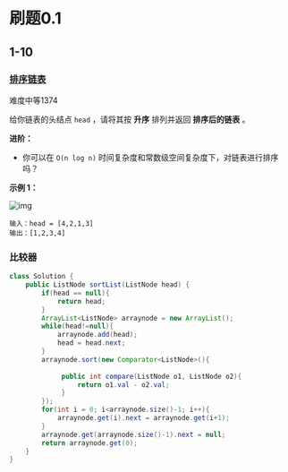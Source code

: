 # 刷题0.1

## 1-10

### [排序链表](https://leetcode-cn.com/problems/sort-list/)

难度中等1374

给你链表的头结点 `head` ，请将其按 **升序** 排列并返回 **排序后的链表** 。

**进阶：**

- 你可以在 `O(n log n)` 时间复杂度和常数级空间复杂度下，对链表进行排序吗？

 

**示例 1：**

![img](笔记图库/sort_list_1.jpg)

```
输入：head = [4,2,1,3]
输出：[1,2,3,4]
```

### 比较器

```java
class Solution {
    public ListNode sortList(ListNode head) {
        if(head == null){
            return head;
        }
        ArrayList<ListNode> arraynode = new ArrayList();
        while(head!=null){
            arraynode.add(head);
            head = head.next;
        }
        arraynode.sort(new Comparator<ListNode>(){
         
             public int compare(ListNode o1, ListNode o2){
                 return o1.val - o2.val;
             }
        });
        for(int i = 0; i<arraynode.size()-1; i++){
            arraynode.get(i).next = arraynode.get(i+1);
        }
        arraynode.get(arraynode.size()-1).next = null;
        return arraynode.get(0);
    }
}
```

